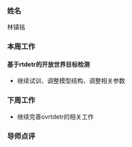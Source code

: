 ### 姓名

林镇铭

### 本周工作

#### 基于rtdetr的开放世界目标检测

- 继续试训、调整模型结构、调整相关参数

### 下周工作

- 继续完善ovrtdetr的相关工作

### 导师点评

